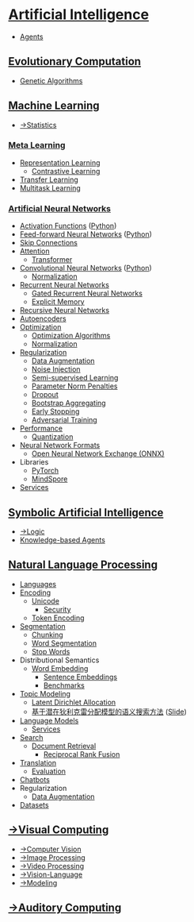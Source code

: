 # [Artificial Intelligence](Artificial%20Intelligence.md)
- [Agents](Agents.md)

## [Evolutionary Computation](Evolutionary/README.md)
- [Genetic Algorithms](Evolutionary/Genetic/README.md)

## [Machine Learning](Learning/README.md)
- [→Statistics](https://github.com/Chaoses-Ib/Statistics)

### [Meta Learning](Learning/Meta/README.md)
- [Representation Learning](Learning/Meta/Representation/README.md)
  - [Contrastive Learning](Learning/Meta/Representation/Contrastive/README.md)
- [Transfer Learning](Learning/Meta/Transfer/README.md)
- [Multitask Learning](Learning/Meta/Multitask/README.md)

### [Artificial Neural Networks](Learning/Neural/README.md)
- [Activation Functions](Learning/Neural/Activation%20Functions.md) ([Python](Learning/Neural/Activation%20Functions.ipynb))
- [Feed-forward Neural Networks](Learning/Neural/Feed-forward.md) ([Python](Learning/Neural/Feed-forward.ipynb))
- [Skip Connections](Learning/Neural/Skip%20Connections/README.md)
- [Attention](Learning/Neural/Attention/README.md)
  - [Transformer](Learning/Neural/Attention/Transformer/README.md)
- [Convolutional Neural Networks](Learning/Neural/Convolutional/README.md) ([Python](Learning/Neural/Convolutional/README.ipynb))
  - [Normalization](Learning/Neural/Convolutional/Normalization.md)
- [Recurrent Neural Networks](Learning/Neural/Recurrent/README.md)
  - [Gated Recurrent Neural Networks](Learning/Neural/Recurrent/Gated/README.md)
  - [Explicit Memory](Learning/Neural/Recurrent/Explicit%20Memory.md)
- [Recursive Neural Networks](Learning/Neural/Recursive/README.md)
- [Autoencoders](Learning/Neural/Autoencoders/README.md)
- [Optimization](Learning/Neural/Optimization/README.md)
  - [Optimization Algorithms](Learning/Neural/Optimization/Algorithms.md)
  - [Normalization](Learning/Neural/Optimization/Normalization.md)
- [Regularization](Learning/Neural/Regularization/README.md)
  - [Data Augmentation](Learning/Neural/Regularization/Data%20Augmentation.md)
  - [Noise Injection](Learning/Neural/Regularization/Noise%20Injection.md)
  - [Semi-supervised Learning](Learning/Neural/Regularization/Semi-supervised%20Learning.md)
  - [Parameter Norm Penalties](Learning/Neural/Regularization/Parameter%20Norm%20Penalties.md)
  - [Dropout](Learning/Neural/Regularization/Dropout.md)
  - [Bootstrap Aggregating](Learning/Neural/Regularization/Bootstrap%20Aggregating.md)
  - [Early Stopping](Learning/Neural/Regularization/Early%20Stopping.md)
  - [Adversarial Training](Learning/Neural/Regularization/Adversarial%20Training.md)
- [Performance](Learning/Neural/Performance/README.md)
  - [Quantization](Learning/Neural/Performance/Quantization/README.md)
- [Neural Network Formats](Learning/Neural/Formats/README.md)
  - [Open Neural Network Exchange (ONNX)](Learning/Neural/Formats/ONNX/README.md)
- Libraries
  - [PyTorch](Learning/Neural/PyTorch/README.md)
  - [MindSpore](Learning/Neural/MindSpore/README.md)
- [Services](Learning/Neural/Services.md)

## [Symbolic Artificial Intelligence](Symbolic/README.md)
- [→Logic](https://github.com/Chaoses-Ib/Mathematics#logic)
- [Knowledge-based Agents](Symbolic/Knowledge-based%20Agents.md)

## [Natural Language Processing](Language/README.md)
- [Languages](Language/Languages/README.md)
- [Encoding](Language/Encoding/README.md)
  - [Unicode](Language/Encoding/Unicode/README.md)
    - [Security](Language/Encoding/Unicode/Security.md)
  - [Token Encoding](Language/Encoding/Token/README.md)
- [Segmentation](Language/Segmentation/README.md)
  - [Chunking](Language/Segmentation/Chunking.md)
  - [Word Segmentation](Language/Segmentation/Word.md)
  - [Stop Words](Language/Segmentation/Stop%20Words.md)
- Distributional Semantics
  - [Word Embedding](Language/Semantics/Embedding/README.md)
    - [Sentence Embeddings](Language/Semantics/Embedding/Sentence.md)
    - [Benchmarks](Language/Semantics/Embedding/benches/README.md)
- [Topic Modeling](Language/Topic/README.md)
  - [Latent Dirichlet Allocation](Language/Topic/LDA.md)
  - [基于潜在狄利克雷分配模型的语义搜索方法](Language/Topic/基于潜在狄利克雷分配模型的语义搜索方法/Paper.pdf) ([Slide](Language/Topic/基于潜在狄利克雷分配模型的语义搜索方法/Slide.pdf))
- [Language Models](Language/Models/README.md)
  - [Services](Language/Models/Services.md)
- [Search](Language/Search/README.md)
  - [Document Retrieval](Language/Search/Document/README.md)
    - [Reciprocal Rank Fusion](Language/Search/Document/Reciprocal.md)
- [Translation](Language/Translation/README.md)
  - [Evaluation](Language/Translation/Evaluation.md)
- [Chatbots](Language/Chatbots.md)
- Regularization
  - [Data Augmentation](Language/Regularization/Data%20Augmentation.md)
- [Datasets](Language/Datasets.md)

## [→Visual Computing](https://github.com/Chaoses-Ib/VisualComputing)
- [→Computer Vision](https://github.com/Chaoses-Ib/VisualComputing#computer-vision)
- [→Image Processing](https://github.com/Chaoses-Ib/VisualComputing#image-processing)
- [→Video Processing](https://github.com/Chaoses-Ib/VisualComputing#video-processing)
- [→Vision-Language](https://github.com/Chaoses-Ib/VisualComputing#vision-language)
- [→Modeling](https://github.com/Chaoses-Ib/VisualComputing#modeling)

## [→Auditory Computing](https://github.com/Chaoses-Ib/AuditoryComputing)